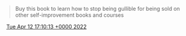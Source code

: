 > Buy this book to learn how to stop being gullible for being sold on other self\-improvement books and courses

<img src="../../media/tweet.ico" width="12" /> [Tue Apr 12 17:10:13 +0000 2022](https://twitter.com/DromerDenker/status/1513927479672590343)